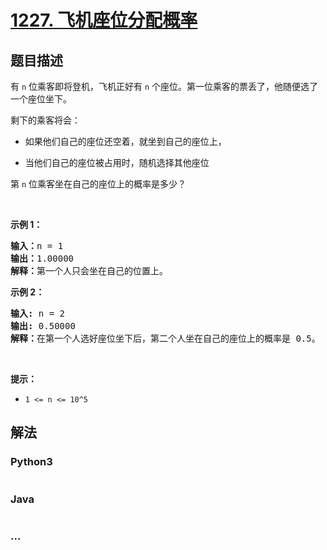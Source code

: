 # [1227. 飞机座位分配概率](https://leetcode-cn.com/problems/airplane-seat-assignment-probability)



## 题目描述

<!-- 这里写题目描述 -->

<p>有 <code>n</code> 位乘客即将登机，飞机正好有 <code>n</code> 个座位。第一位乘客的票丢了，他随便选了一个座位坐下。</p>

<p>剩下的乘客将会：</p>

<ul>
	<li>
	<p>如果他们自己的座位还空着，就坐到自己的座位上，</p>
	</li>
	<li>当他们自己的座位被占用时，随机选择其他座位</li>
</ul>

<p>第 <code>n</code>&nbsp;位乘客坐在自己的座位上的概率是多少？</p>

<p>&nbsp;</p>

<p><strong>示例 1：</strong></p>

<pre>
<strong>输入：</strong>n = 1
<strong>输出：</strong>1.00000
<strong>解释：</strong>第一个人只会坐在自己的位置上。</pre>

<p><strong>示例 2：</strong></p>

<pre>
<strong>输入:</strong> n = 2
<strong>输出:</strong> 0.50000
<strong>解释：</strong>在第一个人选好座位坐下后，第二个人坐在自己的座位上的概率是 0.5。
</pre>

<p>&nbsp;</p>

<p><strong>提示：</strong></p>

<ul>
	<li><code>1 &lt;= n &lt;= 10^5</code></li>
</ul>


## 解法

<!-- 这里可写通用的实现逻辑 -->

<!-- tabs:start -->

### **Python3**

<!-- 这里可写当前语言的特殊实现逻辑 -->

```python

```

### **Java**

<!-- 这里可写当前语言的特殊实现逻辑 -->

```java

```

### **...**

```

```

<!-- tabs:end -->
